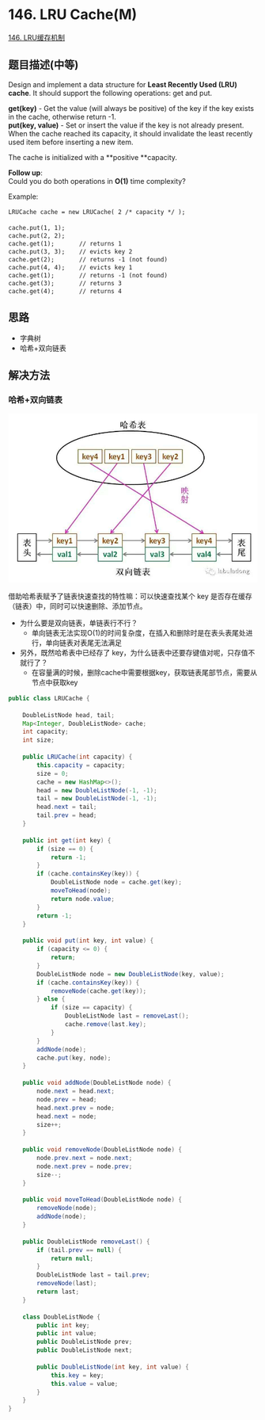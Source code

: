 # 146. LRU Cache\(M\)

[146. LRU缓存机制](https://leetcode-cn.com/problems/lru-cache/)

## 题目描述\(中等\)

Design and implement a data structure for **Least Recently Used \(LRU\) cache**. It should support the following operations: get and put.

**get\(key\)** - Get the value \(will always be positive\) of the key if the key exists in the cache, otherwise return -1.  
**put\(key, value\)** - Set or insert the value if the key is not already present. When the cache reached its capacity, it should invalidate the least recently used item before inserting a new item.

The cache is initialized with a **positive **capacity.

**Follow up**:  
Could you do both operations in **O\(1\)** time complexity?

Example:

```
LRUCache cache = new LRUCache( 2 /* capacity */ );

cache.put(1, 1);
cache.put(2, 2);
cache.get(1);       // returns 1
cache.put(3, 3);    // evicts key 2
cache.get(2);       // returns -1 (not found)
cache.put(4, 4);    // evicts key 1
cache.get(1);       // returns -1 (not found)
cache.get(3);       // returns 3
cache.get(4);       // returns 4
```

## 思路

* 字典树
* 哈希+双向链表

## 解决方法

### 哈希+双向链表

![](/assets/101-200/150-s-2-1.png)

借助哈希表赋予了链表快速查找的特性嘛：可以快速查找某个 key 是否存在缓存（链表）中，同时可以快速删除、添加节点。

- 为什么要是双向链表，单链表行不行？
    - 单向链表无法实现O(1)的时间复杂度，在插入和删除时是在表头表尾处进行，单向链表对表尾无法满足
- 另外，既然哈希表中已经存了 key，为什么链表中还要存键值对呢，只存值不就行了？
    - 在容量满的时候，删除cache中需要根据key，获取链表尾部节点，需要从节点中获取key

```java
public class LRUCache {

    DoubleListNode head, tail;
    Map<Integer, DoubleListNode> cache;
    int capacity;
    int size;

    public LRUCache(int capacity) {
        this.capacity = capacity;
        size = 0;
        cache = new HashMap<>();
        head = new DoubleListNode(-1, -1);
        tail = new DoubleListNode(-1, -1);
        head.next = tail;
        tail.prev = head;
    }

    public int get(int key) {
        if (size == 0) {
            return -1;
        }
        if (cache.containsKey(key)) {
            DoubleListNode node = cache.get(key);
            moveToHead(node);
            return node.value;
        }
        return -1;
    }

    public void put(int key, int value) {
        if (capacity <= 0) {
            return;
        }
        DoubleListNode node = new DoubleListNode(key, value);
        if (cache.containsKey(key)) {
            removeNode(cache.get(key));
        } else {
            if (size == capacity) {
                DoubleListNode last = removeLast();
                cache.remove(last.key);
            }
        }
        addNode(node);
        cache.put(key, node);
    }

    public void addNode(DoubleListNode node) {
        node.next = head.next;
        node.prev = head;
        head.next.prev = node;
        head.next = node;
        size++;
    }

    public void removeNode(DoubleListNode node) {
        node.prev.next = node.next;
        node.next.prev = node.prev;
        size--;
    }

    public void moveToHead(DoubleListNode node) {
        removeNode(node);
        addNode(node);
    }

    public DoubleListNode removeLast() {
        if (tail.prev == null) {
            return null;
        }
        DoubleListNode last = tail.prev;
        removeNode(last);
        return last;
    }

    class DoubleListNode {
        public int key;
        public int value;
        public DoubleListNode prev;
        public DoubleListNode next;

        public DoubleListNode(int key, int value) {
            this.key = key;
            this.value = value;
        }
    }
}
```



